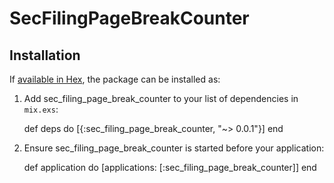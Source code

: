 # SecFilingPageBreakCounter

## Installation

If [available in Hex](https://hex.pm/docs/publish), the package can be installed as:

  1. Add sec_filing_page_break_counter to your list of dependencies in `mix.exs`:

        def deps do
          [{:sec_filing_page_break_counter, "~> 0.0.1"}]
        end

  2. Ensure sec_filing_page_break_counter is started before your application:

        def application do
          [applications: [:sec_filing_page_break_counter]]
        end
